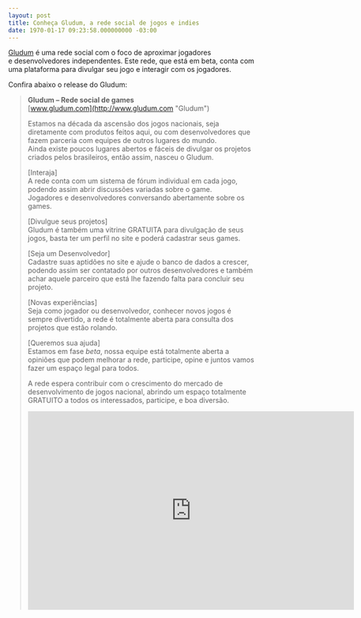 ```yaml
---
layout: post
title: Conheça Gludum, a rede social de jogos e indies
date: 1970-01-17 09:23:58.000000000 -03:00
---
```


[Gludum](http://www.gludum.com/ "Gludum") é uma rede social com o foco de aproximar jogadores e desenvolvedores independentes. Este rede, que está em beta, conta com uma plataforma para divulgar seu jogo e interagir com os jogadores.

Confira abaixo o release do Gludum:

> **Gludum – Rede social de games**  
> [www.gludum.com](http://www.gludum.com "Gludum")
> 
> Estamos na década da ascensão dos jogos nacionais, seja diretamente com produtos feitos aqui, ou com desenvolvedores que fazem parceria com equipes de outros lugares do mundo.  
>  Ainda existe poucos lugares abertos e fáceis de divulgar os projetos criados pelos brasileiros, então assim, nasceu o Gludum.
> 
> [Interaja]  
>  A rede conta com um sistema de fórum individual em cada jogo, podendo assim abrir discussões variadas sobre o game.  
>  Jogadores e desenvolvedores conversando abertamente sobre os games.
> 
> [Divulgue seus projetos]  
>  Gludum é também uma vitrine GRATUITA para divulgação de seus jogos, basta ter um perfil no site e poderá cadastrar seus games.
> 
> [Seja um Desenvolvedor]  
>  Cadastre suas aptidões no site e ajude o banco de dados a crescer, podendo assim ser contatado por outros desenvolvedores e também achar aquele parceiro que está lhe fazendo falta para concluir seu projeto.
> 
> [Novas experiências]  
>  Seja como jogador ou desenvolvedor, conhecer novos jogos é sempre divertido, a rede é totalmente aberta para consulta dos projetos que estão rolando.
> 
> [Queremos sua ajuda]  
>  Estamos em fase *beta*, nossa equipe está totalmente aberta a opiniões que podem melhorar a rede, participe, opine e juntos vamos fazer um espaço legal para todos.
> 
> A rede espera contribuir com o crescimento do mercado de desenvolvimento de jogos nacional, abrindo um espaço totalmente GRATUITO a todos os interessados, participe, e boa diversão.
> 
> <span class="embed-youtube" style="text-align:center; display: block;"><iframe allowfullscreen="true" class="youtube-player" frameborder="0" height="402" src="http://www.youtube.com/embed/hwKwWvu9MRc?version=3&rel=1&fs=1&autohide=2&showsearch=0&showinfo=1&iv_load_policy=1&wmode=transparent" type="text/html" width="660"></iframe></span>


